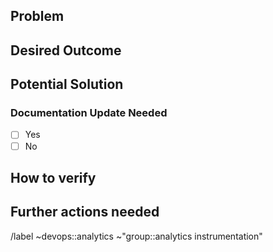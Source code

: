 ## Problem
<!-- The problem being addressed by this issue -->

## Desired Outcome
<!-- The desired state of the affected system after this issue has been completed -->

## Potential Solution
<!-- An outline of potential solutions to get to the desired outcome. These solution(s) can still be adjusted throughout the implementation as long as the desired outcome is achieved. -->

### Documentation Update Needed
<!-- Does this change require the documentation to be updated? check the appropriate option -->

- [ ] Yes
- [ ] No

## How to verify
<!-- How can we verify that the desired outcome has been achieved? The instructions from this section should be used to move the issue from ~“worfklow::verification”. -->

## Further actions needed
<!-- Any further tasks that need to be completed after the main work of the issue is done, such as announcing the changes. -->
<!-- This section is optional. -->

<!-- Make sure to add one of the type labels (as per https://handbook.gitlab.com/handbook/product/groups/product-analysis/engineering/metrics/#work-type-classification):-->
<!-- /label ~"type::bug" ~"type::feature" ~"type::tooling" ~"type::maintenance" -->

/label ~devops::analytics ~"group::analytics instrumentation"
